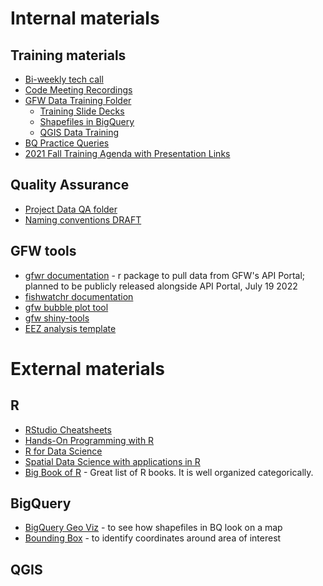 # Internal materials

## Training materials

- [Bi-weekly tech call](https://drive.google.com/drive/u/1/folders/1rkbdXsA7j-UmXWIsW8SIOAXMyzKQMfR8)
- [Code Meeting Recordings](https://drive.google.com/drive/u/1/folders/1zqqsaD85oIam3wPYYmfzhjlmQbbHDhGv)
- [GFW Data Training Folder](https://drive.google.com/drive/u/1/folders/0AIfysivHdyTgUk9PVA)
  - [Training Slide Decks](https://drive.google.com/drive/u/1/folders/117s4rmWngMdB3BqySBkrpdYA04MZk5lY)
  - [Shapefiles in BigQuery](https://docs.google.com/presentation/d/1P22qaZBTR5Y6SxZoDMq3jPORQ7CdJggoJh6J_7quRgg/edit#slide=id.p)
  - [QGIS Data Training](https://drive.google.com/drive/folders/1hP9gyEV1un0K1CzofHMH2P2xvMkqhzdt)
- [BQ Practice Queries](https://github.com/GlobalFishingWatch/bigquery-documentation-wf827/tree/master/queries)
- [2021 Fall Training Agenda with Presentation Links](https://docs.google.com/document/d/1IXMvXLqNFFBQ9xu0jbT8rzUu-68MXuY6rIiK_avEEAk/edit?usp=sharing)

## Quality Assurance

- [Project Data QA folder](https://drive.google.com/drive/u/1/folders/0AP14SuBKoVxjUk9PVA)
- [Naming conventions DRAFT](https://docs.google.com/document/d/15sXzwnDoz3WLNBx_w78QEmw8W4AlW77nYkrxRX2bOHE/edit#heading=h.qk8q7pey6jh)

## GFW tools

- [gfwr documentation](https://github.com/GlobalFishingWatch/gfwr) - r package to pull data from GFW's API Portal; planned to be publicly released alongside API Portal, July 19 2022  
- [fishwatchr documentation](https://github.com/GlobalFishingWatch/fishwatchr)
- [gfw bubble plot tool](https://observablehq.com/@jhjanicki/gfw-clustered-bubble-chart-template)
- [gfw shiny-tools](https://github.com/GlobalFishingWatch/shiny-tools)
- [EEZ analysis template](https://github.com/GlobalFishingWatch/analysis/tree/master/EEZ%20analysis%20template)
# External materials

## R

- [RStudio Cheatsheets](https://www.rstudio.com/resources/cheatsheets/)
- [Hands-On Programming with R](https://rstudio-education.github.io/hopr/)
- [R for Data Science](https://r4ds.had.co.nz/)
- [Spatial Data Science with applications in R](https://keen-swartz-3146c4.netlify.app/index.html)
- [Big Book of R](https://www.bigbookofr.com/index.html) - Great list of R books. It is well organized categorically. 

## BigQuery

- [BigQuery Geo Viz](https://bigquerygeoviz.appspot.com/) - to see how shapefiles in BQ look on a map
- [Bounding Box](https://boundingbox.klokantech.com/) - to identify coordinates around area of interest

## QGIS